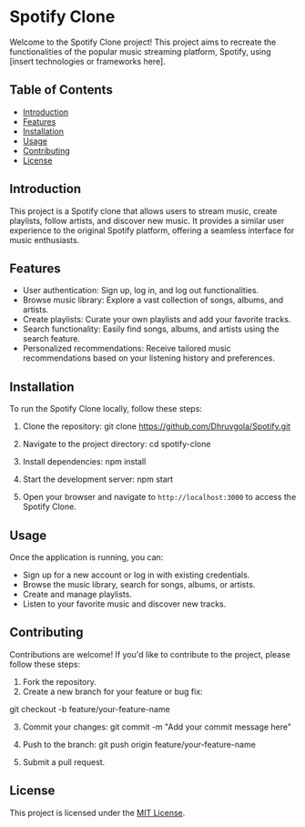 # Spotify Clone

Welcome to the Spotify Clone project! This project aims to recreate the functionalities of the popular music streaming platform, Spotify, using [insert technologies or frameworks here].

## Table of Contents
- [Introduction](#introduction)
- [Features](#features)
- [Installation](#installation)
- [Usage](#usage)
- [Contributing](#contributing)
- [License](#license)

## Introduction

This project is a Spotify clone that allows users to stream music, create playlists, follow artists, and discover new music. It provides a similar user experience to the original Spotify platform, offering a seamless interface for music enthusiasts.

## Features

- User authentication: Sign up, log in, and log out functionalities.
- Browse music library: Explore a vast collection of songs, albums, and artists.
- Create playlists: Curate your own playlists and add your favorite tracks.
- Search functionality: Easily find songs, albums, and artists using the search feature.
- Personalized recommendations: Receive tailored music recommendations based on your listening history and preferences.

## Installation

To run the Spotify Clone locally, follow these steps:

1. Clone the repository:
git clone https://github.com/Dhruvgola/Spotify.git

2. Navigate to the project directory:
cd spotify-clone

3. Install dependencies:
npm install

4. Start the development server:
npm start

5. Open your browser and navigate to `http://localhost:3000` to access the Spotify Clone.

## Usage

Once the application is running, you can:

- Sign up for a new account or log in with existing credentials.
- Browse the music library, search for songs, albums, or artists.
- Create and manage playlists.
- Listen to your favorite music and discover new tracks.

## Contributing

Contributions are welcome! If you'd like to contribute to the project, please follow these steps:

1. Fork the repository.
2. Create a new branch for your feature or bug fix:
   
git checkout -b feature/your-feature-name

3. Commit your changes:
git commit -m "Add your commit message here"

4. Push to the branch:
git push origin feature/your-feature-name

5. Submit a pull request.

## License

This project is licensed under the [MIT License](LICENSE).
